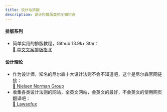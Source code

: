 ```yaml
---
title: 设计与排版
description: 设计和排版类相关知识点
---
```


#### 排版系列
- 简单实用的排版教程，Github 13.9k+ Star：\
[🔗 中文文案排版指北](https://github.com/sparanoid/chinese-copywriting-guidelines/blob/master/README.zh-Hans.md)

#### 设计理论
- 作为设计师，知名的尼尔森十大设计法则不会不知道吧，这个是尼尔森官网链接：\
[🔗 Nielsen Norman Group](https://www.nngroup.com/)
- 收集各类设计法则的网站，全英文网站，会英文的最好，不会英文的使用网页翻译吧： \
[🔗 Lawsofux](https://lawsofux.com/)